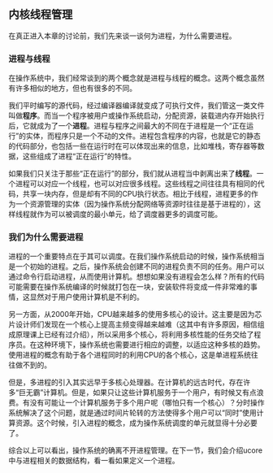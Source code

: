 ## 内核线程管理 

在真正进入本章的讨论前，我们先来谈一谈何为进程，为什么需要进程。

### 进程与线程

在操作系统中，我们经常谈到的两个概念就是进程与线程的概念。这两个概念虽然有许多相似的地方，但也有很多的不同。

我们平时编写的源代码，经过编译器编译就变成了可执行文件，我们管这一类文件叫做**程序**。而当一个程序被用户或操作系统启动，分配资源，装载进内存开始执行后，它就成为了一个**进程**。进程与程序之间最大的不同在于进程是一个“正在运行”的实体，而程序只是一个不动的文件。进程包含程序的内容，也就是它的静态的代码部分，也包括一些在运行时在可以体现出来的信息，比如堆栈，寄存器等数据，这些组成了进程“正在运行”的特性。

如果我们只关注于那些“正在运行”的部分，我们就从进程当中剥离出来了**线程**。一个进程可以对应一个线程，也可以对应很多线程。这些线程之间往往具有相同的代码，共享一块内存，但是却有不同的CPU执行状态。相比于线程，进程更多的作为一个资源管理的实体（因为操作系统分配网络等资源时往往是基于进程的），这样线程就作为可以被调度的最小单元，给了调度器更多的调度可能。

### 我们为什么需要进程

进程的一个重要特点在于其可以调度。在我们操作系统启动的时候，操作系统相当是一个初始的进程。之后，操作系统会创建不同的进程负责不同的任务。用户可以通过命令行启动进程，从而使用计算机。想想如果没有进程会怎么样？所有的代码可能需要在操作系统编译的时候就打包在一块，安装软件将变成一件非常难的事情，这显然对于用户使用计算机是不利的。

另一方面，从2000年开始，CPU越来越多的使用多核心的设计。这主要是因为芯片设计师们发现在一个核心上提高主频变得越来越难（这其中有许多原因，相信组成原理课上已经有过介绍），所以采用多个核心，将利用多核性能的任务交给了程序员。在这种环境下，操作系统也需要进行相应的调整，以适应这种多核的趋势。使用进程的概念有助于各个进程同时的利用CPU的各个核心，这是单进程系统往往做不到的。

但是，多进程的引入其实远早于多核心处理器。在计算机的远古时代，存在许多“巨无霸”计算机。但是，如果只让这些计算机服务于一个用户，有时候又有点浪费。有没有可能让一个计算机服务于多个用户呢（哪怕只有一个核心）？分时操作系统解决了这个问题，就是通过时间片轮转的方法使得多个用户可以“同时”使用计算资源。这个时候，引入进程的概念，成为操作系统调度的单元就显得十分必要了。

综合以上可以看出，操作系统的确离不开进程管理。在下一节，我们会介绍ucore中与进程相关的数据结构，看一看如果定义一个进程。
